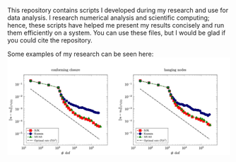 This repository contains scripts I developed during my research and use for data analysis. I research numerical analysis and scientific computing; hence, these scripts have helped me present my results concisely and run them efficiently on a system. You can use these files, but I would be glad if you could cite the repository.

Some examples of my research can be seen here:
![Screenshot](example.jpeg)
